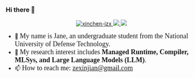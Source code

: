 ### Hi there 👋

<div style="width: 100%;" align="center">
    <a target="_blank" rel="noopener noreferrer" href="https://github.com/xinchen-jzx">
        <img src="https://img.shields.io/badge/@Jane-purple?style=for-the-badge&logoColor=white" alt="xinchen-jzx">
    </a>
    <a target="_blank" rel="noopener noreferrer" href="https://github.com/xinchen-jzx?tab=followers">
        <img src="https://komarev.com/ghpvc/?username=xinchen-jzx&label=Guests&color=0e75b6&style=for-the-badge" />
    </a>
    <a target="_blank" rel="noopener noreferrer" href="https://github.com/xinchen-jzx">
        <img src="https://img.shields.io/badge/dynamic/json?color=orange&label=Follower&query=followers&suffix=x&url=https%3A%2F%2Fapi.github.com%2Fusers%2Fxinchen-jzx&style=for-the-badge" />
    </a>
</div>

- 🔭 <font face="楷书"><font size=4>My name is Jane, an undergraduate student from the National University of Defense Technology.</font></font> 
- 👀 <font face="楷书"><font size=4>My research interest includes <b>Managed Runtime, Compiler, MLSys, and Large Language Models (LLM)</b>.</font></font>
- 📫 <font face="楷书"><font size=4>How to reach me: <a href="">zexinjian@gmail.com</a></font></font>